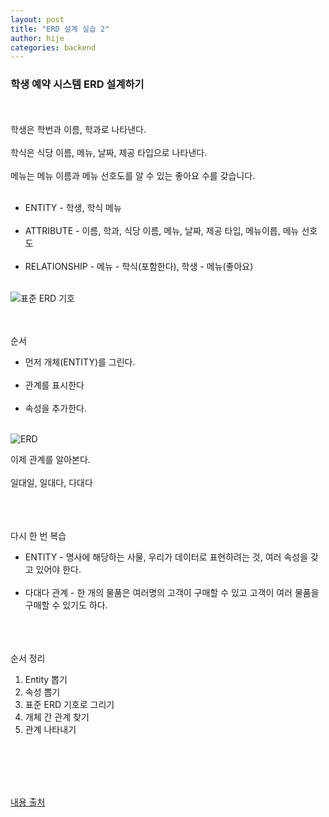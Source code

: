 ```yaml
---
layout: post
title: "ERD 설계 실습 2"
author: hije
categories: backend
---
```

### 학생 예약 시스템 ERD 설계하기
<br/><br/>
학생은 학번과 이름, 학과로 나타낸다.<br/><br/>
학식은 식당 이름, 메뉴, 날짜, 제공 타입으로 나타낸다.<br/><br/>
메뉴는 메뉴 이름과 메뉴 선호도를 알 수 있는 좋아요 수를 갖습니다.<br/><br/>

* ENTITY -  학생, 학식 메뉴<br/><br/>
* ATTRIBUTE - 이름, 학과, 식당 이름, 메뉴, 날짜, 제공 타입, 메뉴이릅, 메뉴 선호도<br/><br/>
* RELATIONSHIP -  메뉴 - 학식(포함한다), 학생 - 메뉴(좋아요)<br/><br/>

![표준 ERD 기호](https://img1.daumcdn.net/thumb/R1280x0/?scode=mtistory2&fname=https%3A%2F%2Fblog.kakaocdn.net%2Fdn%2FkJAnh%2FbtqFp52G1x3%2Fbe1xdlabumK7jALQMafsbk%2Fimg.png)

<br/><br/>
순서
* 먼저 개체(ENTITY)를 그린다.<br/><br/>
* 관계를 표시한다<br/><br/>
* 속성을 추가한다.<br/><br/>

![ERD](https://img1.daumcdn.net/thumb/R1280x0/?scode=mtistory2&fname=https%3A%2F%2Fblog.kakaocdn.net%2Fdn%2FUZCHF%2FbtqFrVxQbSX%2Faik0iive6Uvqj6IR4J0DlK%2Fimg.png)


이제 관계를 알아본다.<br/><br/>
일대일, 일대다, 다대다<br/><br/><br/><br/>


다시 한 번 복습
* ENTITY - 명사에 해당하는 사물, 우리가 데이터로 표현하려는 것, 여러 속성을 갖고 있어야 한다.<br/><br/>
* 다대다 관계 - 한 개의 물품은 여러명의 고객이 구매할 수 있고 고객이 여러 물품을 구매할 수 있기도 하다.<br/><br/><br/><br/>

순서 정리
1. Entity 뽑기
2. 속성 뽑기
3. 표준 ERD 기호로 그리기
4. 개체 간 관계 찾기
5. 관계 나타내기

<br/><br/><br/><br/>

[내용 출처](https://wonit.tistory.com/214?category=790502)
